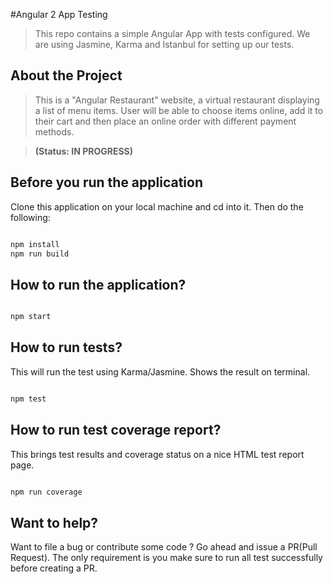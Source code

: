 #Angular 2 App Testing

> This repo contains a simple Angular App with tests configured. We are using Jasmine, Karma and Istanbul for setting up our tests.

## About the Project

> This is a "Angular Restaurant" website, a virtual restaurant displaying a list of menu items. User
will be able to choose items online, add it to their cart and then place an online order with different payment methods.

> **(Status: IN PROGRESS)**

## Before you run the application

Clone this application on your local machine and cd into it. Then do the following:

```javascript

npm install
npm run build

```

## How to run the application?


```javascript

npm start

```

## How to run tests?

This will run the test using Karma/Jasmine. Shows the result on terminal. 

```javascript

npm test

```

## How to run test coverage report?

This brings test results and coverage status on a nice HTML test report page.

```javascript

npm run coverage

```

## Want to help?

Want to file a bug or contribute some code ? Go ahead and issue a PR(Pull Request). The only requirement is you make 
sure to run all test successfully before creating a PR.